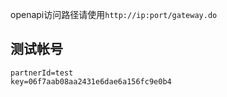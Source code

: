 openapi访问路径请使用`http://ip:port/gateway.do`

## 测试帐号

    partnerId=test
    key=06f7aab08aa2431e6dae6a156fc9e0b4